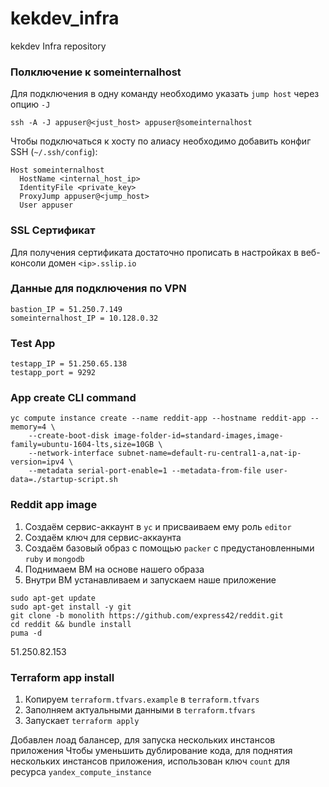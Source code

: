 # kekdev_infra
kekdev Infra repository

### Полключение к someinternalhost ###
Для подключения в одну команду необходимо указать `jump host` через опцию `-J`

`ssh -A -J appuser@<just_host> appuser@someinternalhost`

Чтобы подключаться к хосту по алиасу необходимо добавить конфиг SSH (`~/.ssh/config`):

```
Host someinternalhost
  HostName <internal_host_ip>
  IdentityFile <private_key>
  ProxyJump appuser@<jump_host>
  User appuser
```

### SSL Сертификат ###
Для получения сертификата достаточно прописать в настройках
в веб-консоли домен `<ip>.sslip.io`

### Данные для подключения по VPN ###
```
bastion_IP = 51.250.7.149
someinternalhost_IP = 10.128.0.32
```

### Test App ###
```
testapp_IP = 51.250.65.138
testapp_port = 9292
```

### App create CLI command ###
```
yc compute instance create --name reddit-app --hostname reddit-app --memory=4 \
    --create-boot-disk image-folder-id=standard-images,image-family=ubuntu-1604-lts,size=10GB \
    --network-interface subnet-name=default-ru-central1-a,nat-ip-version=ipv4 \
    --metadata serial-port-enable=1 --metadata-from-file user-data=./startup-script.sh
```

### Reddit app image ###
1. Создаём сервис-аккаунт в `yc` и присваиваем ему роль `editor`
2. Создаём ключ для сервис-аккаунта
3. Создаём базовый образ с помощью `packer` с предустановленными `ruby` и `mongodb`
4. Поднимаем ВМ на основе нашего образа
5. Внутри ВМ устанавливаем и запускаем наше приложение
```
sudo apt-get update
sudo apt-get install -y git
git clone -b monolith https://github.com/express42/reddit.git
cd reddit && bundle install
puma -d
```
51.250.82.153
### Terraform app install ###
1. Копируем `terraform.tfvars.example` в `terraform.tfvars`
2. Заполняем актуальными данными в `terraform.tfvars`
3. Запускает `terraform apply`

Добавлен лоад балансер, для запуска нескольких инстансов приложения
Чтобы уменьшить дублирование кода, для поднятия нескольких инстансов приложения,
использован ключ `count` для ресурса `yandex_compute_instance`

